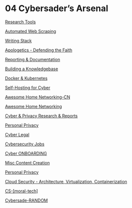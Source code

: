 # 04 Cybersader’s Arsenal

[Research Tools](04%20Cybersader%E2%80%99s%20Arsenal/Research%20Tools.md)

[Automated Web Scraping](04%20Cybersader%E2%80%99s%20Arsenal/Automated%20Web%20Scraping.md)

[Writing Stack](04%20Cybersader%E2%80%99s%20Arsenal/Writing%20Stack.md)

[Apologetics - Defending the Faith](04%20Cybersader%E2%80%99s%20Arsenal/Apologetics%20-%20Defending%20the%20Faith.md)

[Reporting & Documentation](04%20Cybersader%E2%80%99s%20Arsenal/Reporting%20&%20Documentation%209d5be27477f5419ebed8779d9f85ac48.md)

[Building a Knowledgebase](04%20Cybersader%E2%80%99s%20Arsenal/Building%20a%20Knowledgebase.md)

[Docker & Kubernetes](04%20Cybersader%E2%80%99s%20Arsenal/Docker%20&%20Kubernetes%20d05a8086e0cf45188550fc2fe4768506.md)

[Self-Hosting for Cyber](04%20Cybersader%E2%80%99s%20Arsenal/Self-Hosting%20for%20Cyber.md)

[Awesome Home Networking-CN](04%20Cybersader%E2%80%99s%20Arsenal/Awesome%20Home%20Networking-CN.md)

[Awesome Home Networking](04%20Cybersader%E2%80%99s%20Arsenal/Awesome%20Home%20Networking.md)

[Cyber & Privacy Research & Reports](04%20Cybersader%E2%80%99s%20Arsenal/Cyber%20&%20Privacy%20Research%20&%20Reports%202dc9aceb403c45d8908b4633ef3fcdff.md)

[Personal Privacy](04%20Cybersader%E2%80%99s%20Arsenal/Personal%20Privacy.md%20_(2)_)

[Cyber Legal](04%20Cybersader%E2%80%99s%20Arsenal/Cyber%20Legal.md)

[Cybersecurity Jobs](04%20Cybersader%E2%80%99s%20Arsenal/Cybersecurity%20Jobs.md)

[Cyber ONBOARDING](04%20Cybersader%E2%80%99s%20Arsenal/Cyber%20ONBOARDING.md)

[Misc Content Creation](04%20Cybersader%E2%80%99s%20Arsenal/Misc%20Content%20Creation.md)

[Personal Privacy](04%20Cybersader%E2%80%99s%20Arsenal/Personal%20Privacy.md)

[Cloud Security - Architecture, Virtualization, Containerization](04%20Cybersader%E2%80%99s%20Arsenal/Cloud%20Security%20-%20Architecture,%20Virtualization,%20Con%20ddd2597e36ad4d2d8be9975d836e418a.md)

[CS-[moral-tech]](04%20Cybersader%E2%80%99s%20Arsenal/CS-%5Bmoral-tech%5D.md)

[Cybersade-RANDOM](04%20Cybersader%E2%80%99s%20Arsenal/Cybersade-RANDOM.md)